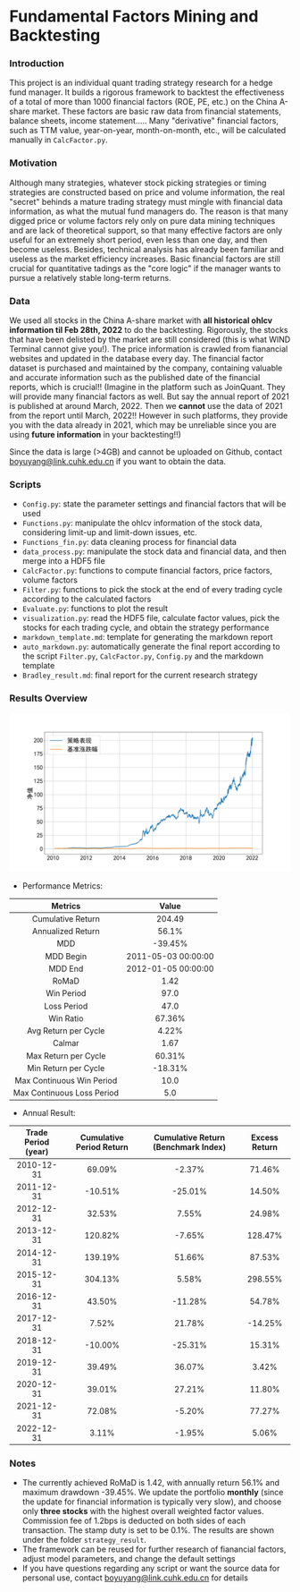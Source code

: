 # Fundamental Factors Mining and Backtesting

### Introduction
This project is an individual quant trading strategy research for a hedge fund manager. It builds a rigorous framework to backtest the effectiveness of a total of more than 1000 financial factors (ROE, PE, etc.) on the China A-share market. These factors are basic raw data from financial statements, balance sheets, income statement..... Many "derivative" financial factors, such as TTM value, year-on-year, month-on-month, etc., will be calculated manually in `CalcFactor.py`.

### Motivation
Although many strategies, whatever stock picking strategies or timing strategies are constructed based on price and volume information, the real "secret" behinds a mature trading strategy must mingle with financial data information, as what the mutual fund managers do. The reason is that many digged price or volume factors rely only on pure data mining techniques and are lack of theoretical support, so that many effective factors are only useful for an extremely short period, even less than one day, and then become useless. Besides, technical analysis has already been familiar and useless as the market efficiency increases. Basic financial factors are still crucial for quantitative tadings as the "core logic" if the manager wants to pursue a relatively stable long-term returns.

### Data
We used all stocks in the China A-share market with **all historical ohlcv information til Feb 28th, 2022** to do the backtesting. Rigorously, the stocks that have been delisted by the market are still considered (this is what WIND Terminal cannot give you!). The price information is crawled from fianancial websites and updated in the database every day. The financial factor dataset is purchased and maintained by the company, containing valuable and accurate information such as the published date of the financial reports, which is crucial!! (Imagine in the platform such as JoinQuant. They will provide many financial factors as well. But say the annual report of 2021 is published at around March, 2022. Then we **cannot** use the data of 2021 from the report until March, 2022!! However in such platforms, they provide you with the data already in 2021, which may be unreliable since you are using **future information** in your backtesting!!)

Since the data is large (>4GB) and cannot be uploaded on Github, contact boyuyang@link.cuhk.edu.cn if you want to obtain the data.

### Scripts
- `Config.py`: state the parameter settings and financial factors that will be used
- `Functions.py`: manipulate the ohlcv information of the stock data, considering limit-up and limit-down issues, etc.
- `Functions_fin.py`: data cleaning process for financial data
- `data_process.py`: manipulate the stock data and financial data, and then merge into a HDF5 file
- `CalcFactor.py`: functions to compute financial factors, price factors, volume factors
- `Filter.py`: functions to pick the stock at the end of every trading cycle according to the calculated factors 
- `Evaluate.py`: functions to plot the result
- `visualization.py`: read the HDF5 file, calculate factor values, pick the stocks for each trading cycle, and obtain the strategy performance
- `markdown_template.md`: template for generating the markdown report
- `auto_markdown.py`: automatically generate the final report according to the script `Filter.py`, `CalcFactor.py`, `Config.py` and the markdown template
- `Bradley_result.md`: final report for the current research strategy

### Results Overview
<img src="./figures/strategy_M.png" width="800">

- Performance Metrics:

| Metrics                    | Value               |
|:--------------------------:|:-------------------:|
| Cumulative Return          | 204.49              |
| Annualized Return          | 56.1%               |
| MDD                        | -39.45%             |
| MDD Begin                  | 2011-05-03 00:00:00 |
| MDD End                    | 2012-01-05 00:00:00 |
| RoMaD                      | 1.42                |
| Win Period                 | 97.0                |
| Loss Period                | 47.0                |
| Win Ratio                  | 67.36%              |
| Avg Return per Cycle       | 4.22%               |
| Calmar                     | 1.67                |
| Max Return per Cycle       | 60.31%              |
| Min Return per Cycle       | -18.31%             |
| Max Continuous Win Period  | 10.0                |
| Max Continuous Loss Period | 5.0                 |

- Annual Result:

| Trade Period (year) | Cumulative Period Return | Cumulative Return (Benchmark Index) | Excess Return |
|:-------------------:|:------------------------:|:-----------------------------------:|:-------------:|
| 2010-12-31          | 69.09%                   | -2.37%                              | 71.46%        |
| 2011-12-31          | -10.51%                  | -25.01%                             | 14.50%        |
| 2012-12-31          | 32.53%                   | 7.55%                               | 24.98%        |
| 2013-12-31          | 120.82%                  | -7.65%                              | 128.47%       |
| 2014-12-31          | 139.19%                  | 51.66%                              | 87.53%        |
| 2015-12-31          | 304.13%                  | 5.58%                               | 298.55%       |
| 2016-12-31          | 43.50%                   | -11.28%                             | 54.78%        |
| 2017-12-31          | 7.52%                    | 21.78%                              | -14.25%       |
| 2018-12-31          | -10.00%                  | -25.31%                             | 15.31%        |
| 2019-12-31          | 39.49%                   | 36.07%                              | 3.42%         |
| 2020-12-31          | 39.01%                   | 27.21%                              | 11.80%        |
| 2021-12-31          | 72.08%                   | -5.20%                              | 77.27%        |
| 2022-12-31          | 3.11%                    | -1.95%                              | 5.06%         |




### Notes
- The currently achieved RoMaD is 1.42, with annually return 56.1\% and maximum drawdown -39.45\%. We update the portfolio **monthly** (since the update for financial information is typically very slow), and choose only **three stocks** with the highest overall weighted factor values. Commission fee of 1.2bps is deducted on both sides of each transaction. The stamp duty is set to be 0.1\%. The results are shown under the folder `strategy_result`.
- The framework can be reused for further research of fianancial factors, adjust model parameters, and change the default settings
- If you have questions regarding any script or want the source data for personal use, contact boyuyang@link.cuhk.edu.cn for details
